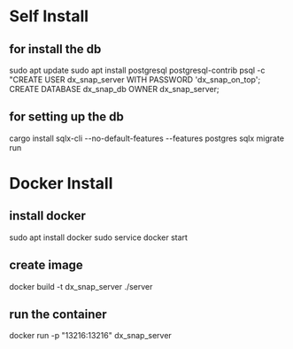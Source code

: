# Self Install

## for install the db
sudo apt update
sudo apt install postgresql postgresql-contrib
psql -c "CREATE USER dx_snap_server WITH PASSWORD 'dx_snap_on_top'; CREATE DATABASE dx_snap_db OWNER dx_snap_server;

## for setting up the db
cargo install sqlx-cli --no-default-features --features postgres
sqlx migrate run

# Docker Install

## install docker
sudo apt install docker
sudo service docker start

## create image
docker build -t dx_snap_server ./server

## run the container
docker run -p "13216:13216" dx_snap_server
